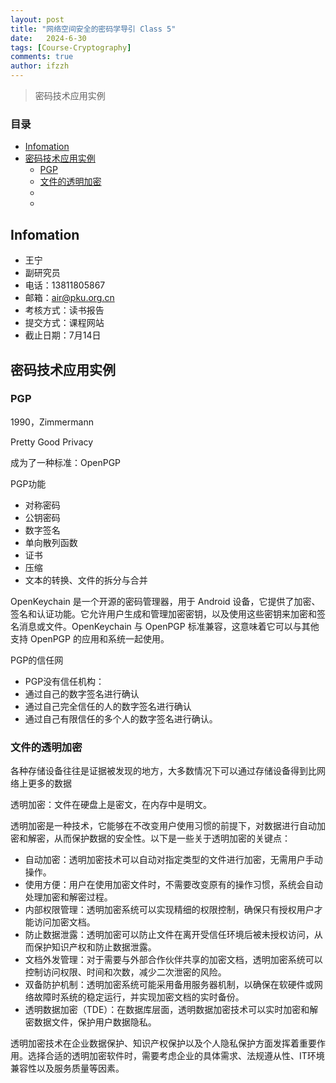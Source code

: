 ```yaml
---
layout: post
title: "网络空间安全的密码学导引 Class 5"
date:   2024-6-30
tags: [Course-Cryptography]
comments: true
author: ifzzh
---
```


> 密码技术应用实例


<!-- more -->

### 目录

- [Infomation](#infomation)
- [密码技术应用实例](#密码技术应用实例)
  - [PGP](#pgp)
  - [文件的透明加密](#文件的透明加密)
  - [](#)
  - [](#-1)


## Infomation

* 王宁
* 副研究员
* 电话：13811805867
* 邮箱：air@pku.org.cn
* 考核方式：读书报告
* 提交方式：课程网站
* 截止日期：7月14日


## 密码技术应用实例

### PGP
1990，Zimmermann

Pretty Good Privacy

成为了一种标准：OpenPGP

PGP功能
* 对称密码
* 公钥密码
* 数字签名
* 单向散列函数
* 证书
* 压缩
* 文本的转换、文件的拆分与合并


OpenKeychain 是一个开源的密码管理器，用于 Android 设备，它提供了加密、签名和认证功能。它允许用户生成和管理加密密钥，以及使用这些密钥来加密和签名消息或文件。OpenKeychain 与 OpenPGP 标准兼容，这意味着它可以与其他支持 OpenPGP 的应用和系统一起使用。

PGP的信任网
* PGP没有信任机构：
* 通过自己的数字签名进行确认
* 通过自己完全信任的人的数字签名进行确认
* 通过自己有限信任的多个人的数字签名进行确认。

### 文件的透明加密
各种存储设备往往是证据被发现的地方，大多数情况下可以通过存储设备得到比网络上更多的数据

透明加密：文件在硬盘上是密文，在内存中是明文。

透明加密是一种技术，它能够在不改变用户使用习惯的前提下，对数据进行自动加密和解密，从而保护数据的安全性。以下是一些关于透明加密的关键点：

* 自动加密：透明加密技术可以自动对指定类型的文件进行加密，无需用户手动操作。
* 使用方便：用户在使用加密文件时，不需要改变原有的操作习惯，系统会自动处理加密和解密过程。
* 内部权限管理：透明加密系统可以实现精细的权限控制，确保只有授权用户才能访问加密文档。
* 防止数据泄露：透明加密可以防止文件在离开受信任环境后被未授权访问，从而保护知识产权和防止数据泄露。
* 文档外发管理：对于需要与外部合作伙伴共享的加密文档，透明加密系统可以控制访问权限、时间和次数，减少二次泄密的风险。
* 双备防护机制：透明加密系统可能采用备用服务器机制，以确保在软硬件或网络故障时系统的稳定运行，并实现加密文档的实时备份。
* 透明数据加密（TDE）：在数据库层面，透明数据加密技术可以实时加密和解密数据文件，保护用户数据隐私。
  
透明加密技术在企业数据保护、知识产权保护以及个人隐私保护方面发挥着重要作用。选择合适的透明加密软件时，需要考虑企业的具体需求、法规遵从性、IT环境兼容性以及服务质量等因素。



###

### 



